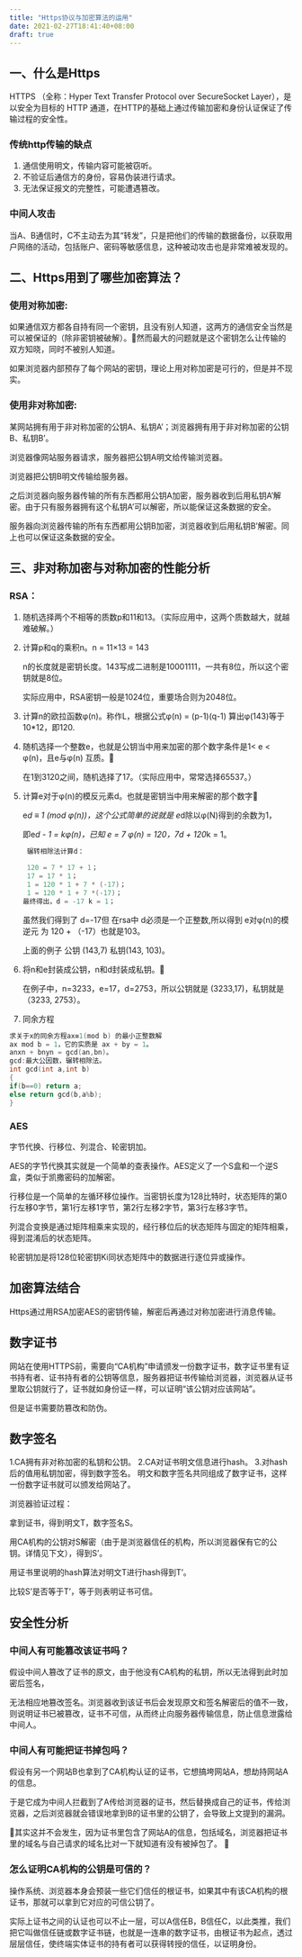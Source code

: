 ```yaml
---
title: "Https协议与加密算法的运用"
date: 2021-02-27T18:41:40+08:00
draft: true
---
```


## 一、什么是Https

HTTPS （全称：Hyper Text Transfer Protocol over SecureSocket Layer），是以安全为目标的 HTTP 通道，在HTTP的基础上通过传输加密和身份认证保证了传输过程的安全性。

### 传统http传输的缺点

1. 通信使用明文，传输内容可能被窃听。
2. 不验证后通信方的身份，容易伪装进行请求。
3. 无法保证报文的完整性，可能遭遇篡改。

### 中间人攻击

当A、B通信时，C不主动去为其“转发”，只是把他们的传输的数据备份，以获取用户网络的活动，包括账户、密码等敏感信息，这种被动攻击也是非常难被发现的。


## 二、Https用到了哪些加密算法？

### 使用对称加密:

如果通信双方都各自持有同一个密钥，且没有别人知道，这两方的通信安全当然是可以被保证的（除非密钥被破解）。然而最大的问题就是这个密钥怎么让传输的双方知晓，同时不被别人知道。

如果浏览器内部预存了每个网站的密钥，理论上用对称加密是可行的，但是并不现实。

### 使用非对称加密:

某网站拥有用于非对称加密的公钥A、私钥A’；浏览器拥有用于非对称加密的公钥B、私钥B’。

浏览器像网站服务器请求，服务器把公钥A明文给传输浏览器。

浏览器把公钥B明文传输给服务器。

之后浏览器向服务器传输的所有东西都用公钥A加密，服务器收到后用私钥A’解密。由于只有服务器拥有这个私钥A’可以解密，所以能保证这条数据的安全。

服务器向浏览器传输的所有东西都用公钥B加密，浏览器收到后用私钥B’解密。同上也可以保证这条数据的安全。

## 三、非对称加密与对称加密的性能分析

### RSA：

1. 随机选择两个不相等的质数p和11和13。（实际应用中，这两个质数越大，就越难破解。）

2. 计算p和q的乘积n。n = 11×13 = 143

      n的长度就是密钥长度。143写成二进制是10001111，一共有8位，所以这个密钥就是8位。

     实际应用中，RSA密钥一般是1024位，重要场合则为2048位。

3. 计算n的欧拉函数φ(n)。称作L，根据公式φ(n) = (p-1)(q-1) 算出φ(143)等于10*12，即120.

4. 随机选择一个整数e，也就是公钥当中用来加密的那个数字条件是1< e < φ(n)，且e与φ(n) 互质。

     在1到3120之间，随机选择了17。（实际应用中，常常选择65537。）

5. 计算e对于φ(n)的模反元素d。也就是密钥当中用来解密的那个数字

     e*d ≡ 1 (mod φ(n))，这个公式简单的说就是 e*d除以φ(N)得到的余数为1，

     即e*d - 1 = kφ(n)，已知 e = 7 φ(n) = 120，7d + 120*k = 1。

    ```cpp
     辗转相除法计算d：

     120 = 7 * 17 + 1；
     17 = 17 * 1；
     1 = 120 * 1 + 7 * (-17)；
     1 = 120 * 1 + 7 *(-17)；
    最终得出，d = -17 k = 1；
    ```

    虽然我们得到了 d=-17但 在rsa中 d必须是一个正整数,所以得到 e对φ(n)的模逆元 为 120 + （-17）也就是103。

    上面的例子 公钥 (143,7) 私钥(143, 103)。

6. 将n和e封装成公钥，n和d封装成私钥。

     在例子中，n=3233，e=17，d=2753，所以公钥就是 (3233,17)，私钥就是（3233, 2753）。

7. 同余方程

```cpp
求关于x的同余方程ax≡1(mod b) 的最小正整数解
ax mod b = 1，它的实质是 ax + by = 1。
anxn + bnyn = gcd(an,bn)。
gcd:最大公因数，辗转相除法。
int gcd(int a,int b) 
{ 
if(b==0) return a; 
else return gcd(b,a%b); 
}
```

### AES

字节代换、行移位、列混合、轮密钥加。

AES的字节代换其实就是一个简单的查表操作。AES定义了一个S盒和一个逆S盒，类似于凯撒密码的加解密。


行移位是一个简单的左循环移位操作。当密钥长度为128比特时，状态矩阵的第0行左移0字节，第1行左移1字节，第2行左移2字节，第3行左移3字节。

列混合变换是通过矩阵相乘来实现的，经行移位后的状态矩阵与固定的矩阵相乘，得到混淆后的状态矩阵。

轮密钥加是将128位轮密钥Ki同状态矩阵中的数据进行逐位异或操作。


## 加密算法结合

Https通过用RSA加密AES的密钥传输，解密后再通过对称加密进行消息传输。

## 数字证书

网站在使用HTTPS前，需要向“CA机构”申请颁发一份数字证书，数字证书里有证书持有者、证书持有者的公钥等信息，服务器把证书传输给浏览器，浏览器从证书里取公钥就行了，证书就如身份证一样，可以证明“该公钥对应该网站”。

但是证书需要防篡改和防伪。

## 数字签名

1.CA拥有非对称加密的私钥和公钥。
2.CA对证书明文信息进行hash。
3.对hash后的值用私钥加密，得到数字签名。
明文和数字签名共同组成了数字证书，这样一份数字证书就可以颁发给网站了。

浏览器验证过程：

拿到证书，得到明文T，数字签名S。

用CA机构的公钥对S解密（由于是浏览器信任的机构，所以浏览器保有它的公钥。详情见下文），得到S’。

用证书里说明的hash算法对明文T进行hash得到T’。

比较S’是否等于T’，等于则表明证书可信。

## 安全性分析

### 中间人有可能篡改该证书吗？
假设中间人篡改了证书的原文，由于他没有CA机构的私钥，所以无法得到此时加密后签名，

无法相应地篡改签名。浏览器收到该证书后会发现原文和签名解密后的值不一致，则说明证书已被篡改，证书不可信，从而终止向服务器传输信息，防止信息泄露给中间人。

### 中间人有可能把证书掉包吗？

假设有另一个网站B也拿到了CA机构认证的证书，它想搞垮网站A，想劫持网站A的信息。

于是它成为中间人拦截到了A传给浏览器的证书，然后替换成自己的证书，传给浏览器，之后浏览器就会错误地拿到B的证书里的公钥了，会导致上文提到的漏洞。

其实这并不会发生，因为证书里包含了网站A的信息，包括域名，浏览器把证书里的域名与自己请求的域名比对一下就知道有没有被掉包了。
 
### 怎么证明CA机构的公钥是可信的？

操作系统、浏览器本身会预装一些它们信任的根证书，如果其中有该CA机构的根证书，那就可以拿到它对应的可信公钥了。

实际上证书之间的认证也可以不止一层，可以A信任B，B信任C，以此类推，我们把它叫做信任链或数字证书链，也就是一连串的数字证书，由根证书为起点，透过层层信任，使终端实体证书的持有者可以获得转授的信任，以证明身份。

